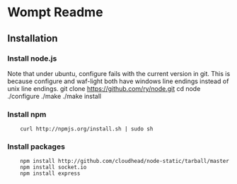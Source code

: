 # Wompt Readme #

## Installation ##

### Install node.js ###

Note that under ubuntu, configure fails with the current version in git.
This is because configure and waf-light both have windows line endings instead of unix line endings.
		git clone https://github.com/ry/node.git
		cd node
		./configure
		./make
		./make install
		
### Install npm ###
		curl http://npmjs.org/install.sh | sudo sh

### Install packages ###
		npm install http://github.com/cloudhead/node-static/tarball/master
		npm install socket.io
		npm install express
